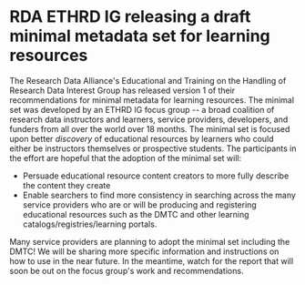 # RDA ETHRD IG releasing a draft minimal metadata set for learning resources
The Research Data Alliance's Educational and Training on the Handling of Research Data Interest Group has released version 1 of their recommendations for minimal metadata for learning resources.  The minimal set was developed by an ETHRD IG focus group -- a broad coalition of research data instructors and learners, service providers, developers, and funders from all over the world over 18 months.  The minimal set is focused upon better *discovery* of educational resources by learners who could either be instructors themselves or prospective students. The participants in the effort are hopeful that the adoption of the minimal set will: 
- Persuade educational resource content creators to more fully describe the content they create   
- Enable searchers to find more consistency in searching across the many service providers who are or will be producing and registering educational resources such as the DMTC and other learning catalogs/registries/learning portals.

Many service providers are planning to adopt the minimal set including the DMTC!  We will be sharing more specific information and instructions on how to use in the near future.  In the meantime, watch for the report that will soon be out on the focus group's work and recommendations.   
